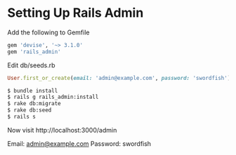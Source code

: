 # Setting Up Rails Admin

Add the following to Gemfile

```ruby
gem 'devise', '~> 3.1.0'
gem 'rails_admin'
```

Edit db/seeds.rb

```ruby
User.first_or_create(email: 'admin@example.com', password: 'swordfish')
```

```bash
$ bundle install
$ rails g rails_admin:install
$ rake db:migrate
$ rake db:seed
$ rails s
```

Now visit http://localhost:3000/admin

Email: admin@example.com
Password: swordfish
